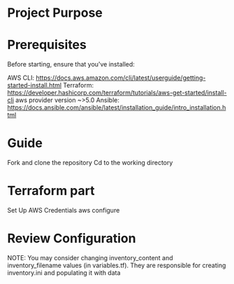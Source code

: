 # Project Purpose




# Prerequisites
Before starting, ensure that you've installed:

AWS CLI: https://docs.aws.amazon.com/cli/latest/userguide/getting-started-install.html
Terraform: https://developer.hashicorp.com/terraform/tutorials/aws-get-started/install-cli
aws provider version ~>5.0
Ansible: https://docs.ansible.com/ansible/latest/installation_guide/intro_installation.html


# Guide
Fork and clone the repository
Cd to the working directory


# Terraform part
Set Up AWS Credentials
aws configure


# Review Configuration
NOTE: You may consider changing inventory_content and inventory_filename values (in variables.tf).
They are responsible for creating inventory.ini and populating it with data

